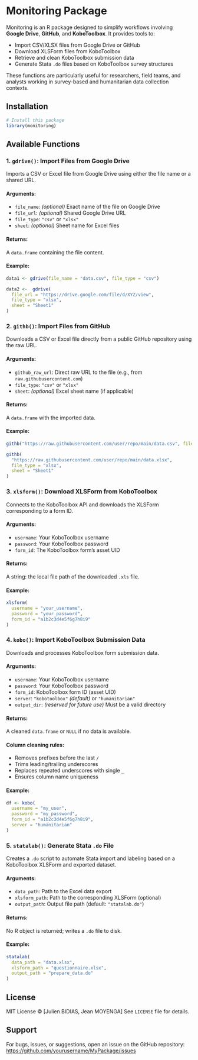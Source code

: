 
# Monitoring Package

Monitoring is an R package designed to simplify workflows involving
**Google Drive**, **GitHub**, and **KoboToolbox**. It provides tools to:

- Import CSV/XLSX files from Google Drive or GitHub
- Download XLSForm files from KoboToolbox
- Retrieve and clean KoboToolbox submission data
- Generate Stata `.do` files based on KoboToolbox survey structures

These functions are particularly useful for researchers, field teams,
and analysts working in survey-based and humanitarian data collection
contexts.

## Installation

``` r
# Install this package
library(monitoring)
```

## Available Functions

### 1. `gdrive()`: Import Files from Google Drive

Imports a CSV or Excel file from Google Drive using either the file name
or a shared URL.

#### Arguments:

- `file_name`: *(optional)* Exact name of the file on Google Drive
- `file_url`: *(optional)* Shared Google Drive URL
- `file_type`: `"csv"` or `"xlsx"`
- `sheet`: *(optional)* Sheet name for Excel files

#### Returns:

A `data.frame` containing the file content.

#### Example:

``` r
data1 <- gdrive(file_name = "data.csv", file_type = "csv")

data2 <-  gdrive(
  file_url = "https://drive.google.com/file/d/XYZ/view",
  file_type = "xlsx",
  sheet = "Sheet1"
)
```

### 2. `githb()`: Import Files from GitHub

Downloads a CSV or Excel file directly from a public GitHub repository
using the raw URL.

#### Arguments:

- `github_raw_url`: Direct raw URL to the file (e.g., from
  `raw.githubusercontent.com`)
- `file_type`: `"csv"` or `"xlsx"`
- `sheet`: *(optional)* Excel sheet name (if applicable)

#### Returns:

A `data.frame` with the imported data.

#### Example:

``` r
githb("https://raw.githubusercontent.com/user/repo/main/data.csv", file_type = "csv")

githb(
  "https://raw.githubusercontent.com/user/repo/main/data.xlsx",
  file_type = "xlsx",
  sheet = "Sheet1"
)
```

### 3. `xlsform()`: Download XLSForm from KoboToolbox

Connects to the KoboToolbox API and downloads the XLSForm corresponding
to a form ID.

#### Arguments:

- `username`: Your KoboToolbox username
- `password`: Your KoboToolbox password
- `form_id`: The KoboToolbox form’s asset UID

#### Returns:

A string: the local file path of the downloaded `.xls` file.

#### Example:

``` r
xlsform(
  username = "your_username",
  password = "your_password",
  form_id = "a1b2c3d4e5f6g7h8i9"
)
```

### 4. `kobo()`: Import KoboToolbox Submission Data

Downloads and processes KoboToolbox form submission data.

#### Arguments:

- `username`: Your KoboToolbox username
- `password`: Your KoboToolbox password
- `form_id`: KoboToolbox form ID (asset UID)
- `server`: `"kobotoolbox"` *(default)* or `"humanitarian"`
- `output_dir`: *(reserved for future use)* Must be a valid directory

#### Returns:

A cleaned `data.frame` or `NULL` if no data is available.

#### Column cleaning rules:

- Removes prefixes before the last `/`
- Trims leading/trailing underscores
- Replaces repeated underscores with single `_`
- Ensures column name uniqueness

#### Example:

``` r
df <- kobo(
  username = "my_user",
  password = "my_password",
  form_id = "a1b2c3d4e5f6g7h8i9",
  server = "humanitarian"
)
```

### 5. `statalab()`: Generate Stata `.do` File

Creates a `.do` script to automate Stata import and labeling based on a
KoboToolbox XLSForm and exported dataset.

#### Arguments:

- `data_path`: Path to the Excel data export
- `xlsform_path`: Path to the corresponding XLSForm (optional)
- `output_path`: Output file path (default: `"statalab.do"`)

#### Returns:

No R object is returned; writes a `.do` file to disk.

#### Example:

``` r
statalab(
  data_path = "data.xlsx",
  xlsform_path = "questionnaire.xlsx",
  output_path = "prepare_data.do"
)
```

## License

MIT License © \[Julien BIDIAS, Jean MOYENGA\] See `LICENSE` file for
details.

## Support

For bugs, issues, or suggestions, open an issue on the GitHub
repository: <https://github.com/yourusername/MyPackage/issues>
